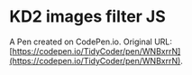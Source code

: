 # KD2 images filter JS

A Pen created on CodePen.io. Original URL: [https://codepen.io/TidyCoder/pen/WNBxrrN](https://codepen.io/TidyCoder/pen/WNBxrrN).

